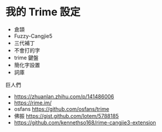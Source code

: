 # 我的 Trime 設定

- 倉頡
- Fuzzy-Cangjie5
- 三代補丁
- 不會打的字
- trime 鍵盤
- 簡化字設置
- 詞庫

巨人們

 - https://zhuanlan.zhihu.com/p/141486006
 - https://rime.im/
 - osfans https://github.com/osfans/trime
 - 佛振 https://gist.github.com/lotem/5788185
 - https://github.com/kennethso168/rime-cangjie3-extension